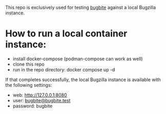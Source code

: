 This repo is exclusively used for testing [bugbite] against a local Bugzilla instance.

# How to run a local container instance:

- install docker-compose (podman-compose can work as well)
- clone this repo
- run in the repo directory: docker compose up -d

If that completes successfully, the local Bugzilla instance is available with
the following settings:

- web: http://127.0.0.1:8080
- user: bugbite@bugbite.test
- password: bugbite

[bugbite]: <https://github.com/radhermit/bugbite>
